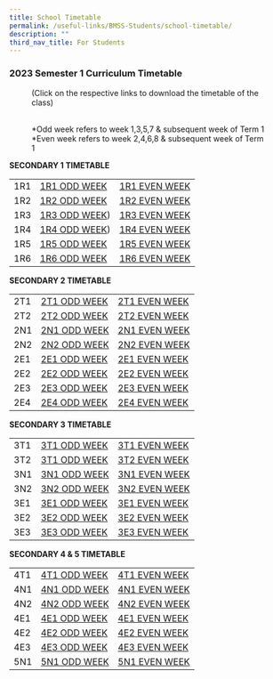 ```yaml
---
title: School Timetable
permalink: /useful-links/BMSS-Students/school-timetable/
description: ""
third_nav_title: For Students
---
```

### 2023 Semester 1 Curriculum Timetable  

<figure> (Click on the respective links to download the timetable of the class)<br><br>

*Odd week refers to week 1,3,5,7 & subsequent week of Term 1  <br>
*Even week refers to week 2,4,6,8 & subsequent week of Term 1 </figure>

**SECONDARY 1 TIMETABLE**

|  |  |  |
|---|---|---|
| 1R1 | [1R1 ODD WEEK](/files/1R1%20ODD%20WEEK.pdf) | [1R1 EVEN WEEK](/files/1R1%20EVEN%20WEEK.pdf)|
| 1R2 | [1R2 ODD WEEK](/files/1R2%20ODD%20WEEK.pdf) | [1R2 EVEN WEEK](/files/1R2%20EVEN%20WEEK.pdf) |
| 1R3 | [1R3 ODD WEEK](/files/1R3%20ODD%20WEEK.pdf)) | [1R3 EVEN WEEK](/files/1R3%20EVEN%20WEEK.pdf) |
| 1R4 | [1R4 ODD WEEK](/files/1R4%20ODD%20WEEK.pdf)) | [1R4 EVEN WEEK](/files/1R4%20EVEN%20WEEK.pdf) |
| 1R5 | [1R5 ODD WEEK](/files/1R5%20ODD%20WEEK.pdf) | [1R5 EVEN WEEK](/files/1R5%20EVEN%20WEEK.pdf) |
| 1R6 | [1R6 ODD WEEK](/files/1R6%20ODD%20WEEK.pdf)| [1R6 EVEN WEEK](/files/1R6%20EVEN%20WEEK.pdf) |


**SECONDARY 2 TIMETABLE**

|  |  |  |
|---|---|---|
| 2T1 | [2T1 ODD WEEK]([](/files/2T1%20ODD%20WEEK.pdf)) | [2T1 EVEN WEEK]([](/files/2T1%20EVEN%20WEEK.pdf)) |
| 2T2 | [2T2 ODD WEEK]([](/files/2T2%20ODD%20WEEK.pdf)) | [2T2 EVEN WEEK]([](/files/2T2%20EVEN%20WEEK.pdf)) |
| 2N1 | [2N1 ODD WEEK]([](/files/2N1%20ODD%20WEEK.pdf)) | [2N1 EVEN WEEK]([](/files/2N1%20EVEN%20WEEK.pdf)) |
| 2N2 | [2N2 ODD WEEK]([](/files/2N2%20ODD%20WEEK.pdf)) | [2N2 EVEN WEEK]([](/files/2N2%20ODD%20WEEK.pdf)) |
| 2E1 | [2E1 ODD WEEK]([](/files/2E1%20ODD%20WEEK.pdf)) | [2E1 EVEN WEEK]([](/files/2E1%20EVEN%20WEEK.pdf)) |
| 2E2 | [2E2 ODD WEEK]([](/files/2E2%20ODD%20WEEK.pdf)) | [2E2 EVEN WEEK]([](/files/2E2%20EVEN%20WEEK.pdf)) |
| 2E3 | [2E3 ODD WEEK]([](/files/2E3%20ODD%20WEEK.pdf)) | [2E3 EVEN WEEK]([](/files/2E3%20EVEN%20WEEK.pdf)) |
| 2E4 | [2E4 ODD WEEK]([](/files/2E4%20ODD%20WEEK.pdf)) | [2E4 EVEN WEEK]([](/files/2E4%20EVEN%20WEEK.pdf)) |

**SECONDARY 3 TIMETABLE**

|  |  |  |
|---|---|---|
| 3T1 | [3T1 ODD WEEK]([](/files/3T1%20ODD%20WEEK.pdf)) | [3T1 EVEN WEEK]([](/files/3T1%20EVEN%20WEEK.pdf)) |
| 3T2 | [3T1 ODD WEEK]([](/files/3T2%20ODD%20WEEK.pdf)) | [3T2 EVEN WEEK]([](/files/3T2%20EVEN%20WEEK.pdf)) |
| 3N1 | [3N1 ODD WEEK]([](/files/3N1%20ODD%20WEEK.pdf)) | [3N1 EVEN WEEK]([](/files/3N1%20EVEN%20WEEK.pdf)) |
| 3N2 | [3N2 ODD WEEK]([](/files/3N2%20ODD%20WEEK.pdf)) | [3N2 EVEN WEEK]([](/files/3N2%20EVEN%20WEEK.pdf)) |
| 3E1 | [3E1 ODD WEEK]([](/files/3E1%20ODD%20WEEK.pdf)) | [3E1 EVEN WEEK]([](/files/3E1%20EVEN%20WEEK.pdf)) |
| 3E2 | [3E2 ODD WEEK]([](/files/3E2%20ODD%20WEEK.pdf)) | [3E2 EVEN WEEK]([](/files/3E2%20EVEN%20WEEK.pdf)) |
| 3E3 | [3E3 ODD WEEK]([](/files/3E3%20ODD%20WEEK.pdf)) | [3E3 EVEN WEEK]([](/files/3E3%20EVEN%20WEEK.pdf)) |

**SECONDARY 4 & 5 TIMETABLE**

|  |  |  |
|---|---|---|
| 4T1 | [4T1 ODD WEEK]([](/files/4T1%20ODD%20WEEK.pdf)) | [4T1 EVEN WEEK]([](/files/4T1%20EVEN%20WEEK.pdf)) |
| 4N1 | [4N1 ODD WEEK]([](/files/4N1%20ODD%20WEEK.pdf)) | [4N1 EVEN WEEK]([](/files/4N1%20EVEN%20WEEK.pdf)) |
| 4N2 | [4N2 ODD WEEK]([](/files/4N2%20ODD%20WEEK.pdf)) | [4N2 EVEN WEEK]([](/files/4N2%20EVEN%20WEEK.pdf)) |
| 4E1 | [4E1 ODD WEEK]([](/files/4E1%20ODD%20WEEK.pdf)) | [4E1 EVEN WEEK]([](/files/4E1%20EVEN%20WEEK.pdf)) |
| 4E2 | [4E2 ODD WEEK]([](/files/4E2%20ODD%20WEEK.pdf)) | [4E2 EVEN WEEK]([](/files/4E2%20EVEN%20WEEK.pdf)) |
| 4E3 | [4E3 ODD WEEK]([](/files/4E3%20ODD%20WEEK.pdf)) | [4E3 EVEN WEEK]([](/files/4E3%20EVEN%20WEEK.pdf)) |
| 5N1 | [5N1 ODD WEEK]([](/files/5N1%20ODD%20WEEK.pdf)) | [5N1 EVEN WEEK]([](/files/5N1%20EVEN%20WEEK.pdf)) |